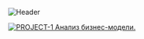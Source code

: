 ![Header](https://mir-s3-cdn-cf.behance.net/project_modules/1400_opt_1/21f92350586481.58d5e6812701c.gif)

[<img src="https://img.shields.io/badge/made%20with-python-blue.svg" alt="PROJECT-1 Анализ бизнес-модели.">](https://docs.google.com/spreadsheets/d/1cYhj99MNjyoP1yvqb21XmrqwTQ1HDJ2tHha0ljSbL70/edit#gid=1504646163)

